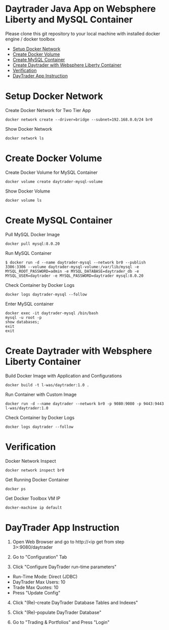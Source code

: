 # Daytrader Java App on Websphere Liberty and MySQL Container

Please clone this git repository to your local machine with installed docker engine / docker toolbox

- [Setup Docker Network](#setup-docker-network)
- [Create Docker Volume](#create-docker-volume)
- [Create MySQL Container](#create-mysql-container)
- [Create Daytrader with Websphere Liberty Container](#create-daytrader-with-websphere-liberty-container)
- [Verification](#verification)
- [DayTrader App Instruction](#daytrader-app-instruction)


# Setup Docker Network

Create Docker Network for Two Tier App

    docker network create --driver=bridge --subnet=192.168.0.0/24 br0

Show Docker Network

    docker network ls


# Create Docker Volume

Create Docker Volume for MySQL Container

    docker volume create daytrader-mysql-volume


Show Docker Volume

    docker volume ls


# Create MySQL Container

Pull MySQL Docker Image

    docker pull mysql:8.0.20


Run MySQL Container

    $ docker run -d --name daytrader-mysql --network br0 --publish 3306:3306 --volume daytrader-mysql-volume:/var/lib/mysql -e MYSQL_ROOT_PASSWORD=admin -e MYSQL_DATABASE=daytrader_db -e MYSQL_USER=daytrader -e MYSQL_PASSWORD=daytrader mysql:8.0.20


Check Container by Docker Logs

    docker logs daytrader-mysql --follow


Enter MySQL container

    docker exec -it daytrader-mysql /bin/bash
    mysql -u root -p
    show databases;
    exit
    exit


# Create Daytrader with Websphere Liberty Container

Build Docker Image with Application and Configurations

    docker build -t l-was/daytrader:1.0 .


Run Container with Custom Image

    docker run -d --name daytrader --network br0 -p 9080:9080 -p 9443:9443 l-was/daytrader:1.0


Check Container by Docker Logs

    docker logs daytrader --follow


# Verification

Docker Network Inspect

    docker network inspect br0


Get Running Docker Container

    docker ps


Get Docker Toolbox VM IP

    docker-machine ip default


# DayTrader App Instruction

1. Open Web Browser and go to http://<ip get from step 3>:9080/daytrader 


2. Go to "Configuration" Tab


3. Click "Configure DayTrader run-time parameters"

- Run-Time Mode: Direct (JDBC)
- DayTrader Max Users: 10
- Trade Max Quotes: 10 
- Press "Update Config"


4. Click "(Re)-create  DayTrader Database Tables and Indexes"


5. Click "(Re)-populate  DayTrader Database"


6. Go to "Trading & Portfolios" and Press "Login"
